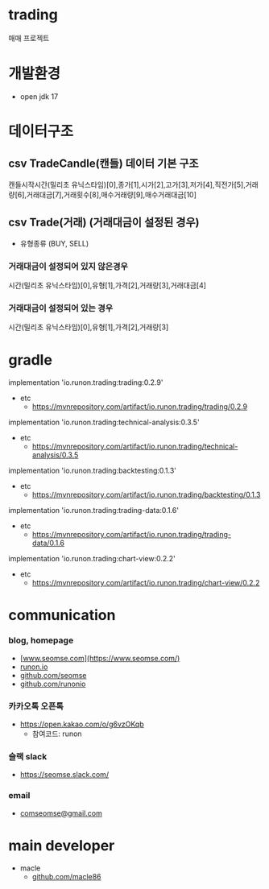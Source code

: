 # trading
매매 프로젝트

# 개발환경
- open jdk 17

# 데이터구조
## csv TradeCandle(캔들) 데이터 기본 구조
캔들시작시간(밀리초 유닉스타임)[0],종가[1],시가[2],고가[3],저가[4],직전가[5],거래량[6],거래대금[7],거래횟수[8],매수거래량[9],매수거래대금[10]

## csv Trade(거래) (거래대금이 설정된 경우)
- 유형종류 (BUY, SELL)

### 거래대금이 설정되어 있지 않은경우
시간(밀리초 유닉스타임)[0],유형[1],가격[2],거래량[3],거래대금[4]

### 거래대금이 설정되어 있는 경우
시간(밀리초 유닉스타임)[0],유형[1],가격[2],거래량[3]

# gradle
implementation 'io.runon.trading:trading:0.2.9'
- etc
    - https://mvnrepository.com/artifact/io.runon.trading/trading/0.2.9

implementation 'io.runon.trading:technical-analysis:0.3.5'
- etc
    - https://mvnrepository.com/artifact/io.runon.trading/technical-analysis/0.3.5

implementation 'io.runon.trading:backtesting:0.1.3'
- etc
    - https://mvnrepository.com/artifact/io.runon.trading/backtesting/0.1.3

implementation 'io.runon.trading:trading-data:0.1.6'
- etc
    - https://mvnrepository.com/artifact/io.runon.trading/trading-data/0.1.6
    
implementation 'io.runon.trading:chart-view:0.2.2'
- etc
    - https://mvnrepository.com/artifact/io.runon.trading/chart-view/0.2.2

# communication
### blog, homepage
- [www.seomse.com](https://www.seomse.com/)
- [runon.io](https://runon.io)
- [github.com/seomse](https://github.com/seomse)
- [github.com/runonio](https://github.com/runonio)

### 카카오톡 오픈톡
 - https://open.kakao.com/o/g6vzOKqb
     - 참여코드: runon
### 슬랙 slack
- https://seomse.slack.com/

### email
 - comseomse@gmail.com
 
# main developer
 - macle
    -  [github.com/macle86](https://github.com/macle86)
